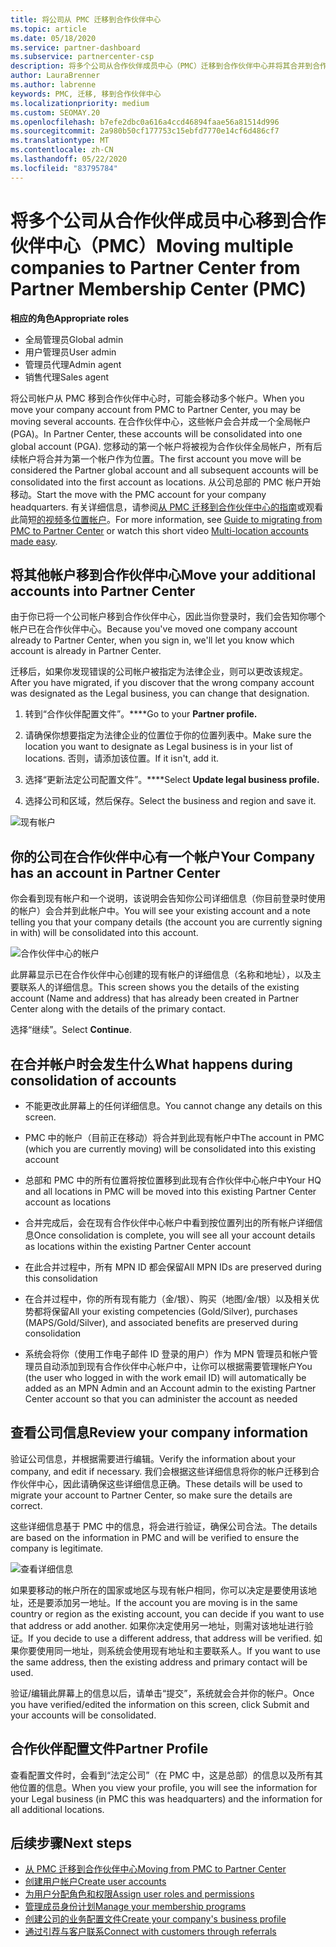 ```yaml
---
title: 将公司从 PMC 迁移到合作伙伴中心
ms.topic: article
ms.date: 05/18/2020
ms.service: partner-dashboard
ms.subservice: partnercenter-csp
description: 将多个公司从合作伙伴成员中心（PMC）迁移到合作伙伴中心并将其合并到合作伙伴全局帐户时应了解的内容。
author: LauraBrenner
ms.author: labrenne
keywords: PMC, 迁移, 移到合作伙伴中心
ms.localizationpriority: medium
ms.custom: SEOMAY.20
ms.openlocfilehash: b7efe2dbc0a616a4ccd46894faae56a81514d996
ms.sourcegitcommit: 2a980b50cf177753c15ebfd7770e14cf6d486cf7
ms.translationtype: MT
ms.contentlocale: zh-CN
ms.lasthandoff: 05/22/2020
ms.locfileid: "83795784"
---
```

# <a name="moving-multiple-companies-to-partner-center-from-partner-membership-center-pmc"></a><span data-ttu-id="8e325-104">将多个公司从合作伙伴成员中心移到合作伙伴中心（PMC）</span><span class="sxs-lookup"><span data-stu-id="8e325-104">Moving multiple companies to Partner Center from Partner Membership Center (PMC)</span></span>

<span data-ttu-id="8e325-105">**相应的角色**</span><span class="sxs-lookup"><span data-stu-id="8e325-105">**Appropriate roles**</span></span>

- <span data-ttu-id="8e325-106">全局管理员</span><span class="sxs-lookup"><span data-stu-id="8e325-106">Global admin</span></span>
- <span data-ttu-id="8e325-107">用户管理员</span><span class="sxs-lookup"><span data-stu-id="8e325-107">User admin</span></span>
- <span data-ttu-id="8e325-108">管理员代理</span><span class="sxs-lookup"><span data-stu-id="8e325-108">Admin agent</span></span>
- <span data-ttu-id="8e325-109">销售代理</span><span class="sxs-lookup"><span data-stu-id="8e325-109">Sales agent</span></span>

<span data-ttu-id="8e325-110">将公司帐户从 PMC 移到合作伙伴中心时，可能会移动多个帐户。</span><span class="sxs-lookup"><span data-stu-id="8e325-110">When you move your company account from PMC to Partner Center, you may be moving several accounts.</span></span> <span data-ttu-id="8e325-111">在合作伙伴中心，这些帐户会合并成一个全局帐户 (PGA)。</span><span class="sxs-lookup"><span data-stu-id="8e325-111">In Partner Center, these accounts will be consolidated into one global account (PGA).</span></span> <span data-ttu-id="8e325-112">您移动的第一个帐户将被视为合作伙伴全局帐户，所有后续帐户将合并为第一个帐户作为位置。</span><span class="sxs-lookup"><span data-stu-id="8e325-112">The first account you move will be considered the Partner global account and all subsequent accounts will be consolidated into the first account as locations.</span></span> <span data-ttu-id="8e325-113">从公司总部的 PMC 帐户开始移动。</span><span class="sxs-lookup"><span data-stu-id="8e325-113">Start the move with the PMC account for your company headquarters.</span></span> <span data-ttu-id="8e325-114">有关详细信息，请参阅[从 PMC 迁移到合作伙伴中心的指南](guide-to-migration.md)或观看此简短[的视频多位置帐户](https://vimeo.com/290335248)。</span><span class="sxs-lookup"><span data-stu-id="8e325-114">For more information, see [Guide to migrating from PMC to Partner Center](guide-to-migration.md) or watch this short video [Multi-location accounts made easy](https://vimeo.com/290335248).</span></span>

## <a name="move-your-additional-accounts-into-partner-center"></a><span data-ttu-id="8e325-115">将其他帐户移到合作伙伴中心</span><span class="sxs-lookup"><span data-stu-id="8e325-115">Move your additional accounts into Partner Center</span></span>

<span data-ttu-id="8e325-116">由于你已将一个公司帐户移到合作伙伴中心，因此当你登录时，我们会告知你哪个帐户已在合作伙伴中心。</span><span class="sxs-lookup"><span data-stu-id="8e325-116">Because you've moved one company account already to Partner Center, when you sign in, we'll let you know which account is already in Partner Center.</span></span>

<span data-ttu-id="8e325-117">迁移后，如果你发现错误的公司帐户被指定为法律企业，则可以更改该规定。</span><span class="sxs-lookup"><span data-stu-id="8e325-117">After you have migrated, if you discover that the wrong company account was designated as the Legal business, you can change that designation.</span></span>

1. <span data-ttu-id="8e325-118">转到“合作伙伴配置文件”。\*\*\*\*</span><span class="sxs-lookup"><span data-stu-id="8e325-118">Go to your **Partner profile.**</span></span>

2. <span data-ttu-id="8e325-119">请确保你想要指定为法律企业的位置位于你的位置列表中。</span><span class="sxs-lookup"><span data-stu-id="8e325-119">Make sure the location you want to designate as Legal business is in your list of locations.</span></span> <span data-ttu-id="8e325-120">否则，请添加该位置。</span><span class="sxs-lookup"><span data-stu-id="8e325-120">If it isn't, add it.</span></span>

3. <span data-ttu-id="8e325-121">选择“更新法定公司配置文件”。\*\*\*\*</span><span class="sxs-lookup"><span data-stu-id="8e325-121">Select **Update legal business profile.**</span></span>

4. <span data-ttu-id="8e325-122">选择公司和区域，然后保存。</span><span class="sxs-lookup"><span data-stu-id="8e325-122">Select the business and region and save it.</span></span>

![现有帐户](images/migration/accountwithus.png)

## <a name="your-company-has-an-account-in-partner-center"></a><span data-ttu-id="8e325-124">你的公司在合作伙伴中心有一个帐户</span><span class="sxs-lookup"><span data-stu-id="8e325-124">Your Company has an account in Partner Center</span></span>

<span data-ttu-id="8e325-125">你会看到现有帐户和一个说明，该说明会告知你公司详细信息（你目前登录时使用的帐户）会合并到此帐户中。</span><span class="sxs-lookup"><span data-stu-id="8e325-125">You will see your existing account and a note telling you that your company details (the account you are currently signing in with) will be consolidated into this account.</span></span>

![合作伙伴中心的帐户](images/migration/existingaccount2.png)

<span data-ttu-id="8e325-127">此屏幕显示已在合作伙伴中心创建的现有帐户的详细信息（名称和地址），以及主要联系人的详细信息。</span><span class="sxs-lookup"><span data-stu-id="8e325-127">This screen shows you the details of the existing account (Name and address) that has already been created in Partner Center along with the details of the primary contact.</span></span>

<span data-ttu-id="8e325-128">选择“继续”。</span><span class="sxs-lookup"><span data-stu-id="8e325-128">Select **Continue**.</span></span>

## <a name="what-happens-during-consolidation-of-accounts"></a><span data-ttu-id="8e325-129">在合并帐户时会发生什么</span><span class="sxs-lookup"><span data-stu-id="8e325-129">What happens during consolidation of accounts</span></span>

- <span data-ttu-id="8e325-130">不能更改此屏幕上的任何详细信息。</span><span class="sxs-lookup"><span data-stu-id="8e325-130">You cannot change any details on this screen.</span></span>

- <span data-ttu-id="8e325-131">PMC 中的帐户（目前正在移动）将合并到此现有帐户中</span><span class="sxs-lookup"><span data-stu-id="8e325-131">The account in PMC (which you are currently moving) will be consolidated into this existing account</span></span>

- <span data-ttu-id="8e325-132">总部和 PMC 中的所有位置将按位置移到此现有合作伙伴中心帐户中</span><span class="sxs-lookup"><span data-stu-id="8e325-132">Your HQ and all locations in PMC will be moved into this existing Partner Center account as locations</span></span>

- <span data-ttu-id="8e325-133">合并完成后，会在现有合作伙伴中心帐户中看到按位置列出的所有帐户详细信息</span><span class="sxs-lookup"><span data-stu-id="8e325-133">Once consolidation is complete, you will see all your account details as locations within the existing Partner Center account</span></span>

- <span data-ttu-id="8e325-134">在此合并过程中，所有 MPN ID 都会保留</span><span class="sxs-lookup"><span data-stu-id="8e325-134">All MPN IDs are preserved during this consolidation</span></span>

- <span data-ttu-id="8e325-135">在合并过程中，你的所有现有能力（金/银）、购买（地图/金/银）以及相关优势都将保留</span><span class="sxs-lookup"><span data-stu-id="8e325-135">All your existing competencies (Gold/Silver), purchases (MAPS/Gold/Silver), and associated benefits are preserved during consolidation</span></span>

- <span data-ttu-id="8e325-136">系统会将你（使用工作电子邮件 ID 登录的用户）作为 MPN 管理员和帐户管理员自动添加到现有合作伙伴中心帐户中，让你可以根据需要管理帐户</span><span class="sxs-lookup"><span data-stu-id="8e325-136">You (the user who logged in with the work email ID) will automatically be added as an MPN Admin and an Account admin to the existing Partner Center account so that you can administer the account as needed</span></span>

## <a name="review-your-company-information"></a><span data-ttu-id="8e325-137">查看公司信息</span><span class="sxs-lookup"><span data-stu-id="8e325-137">Review your company information</span></span>

<span data-ttu-id="8e325-138">验证公司信息，并根据需要进行编辑。</span><span class="sxs-lookup"><span data-stu-id="8e325-138">Verify the information about your company, and edit if necessary.</span></span>  <span data-ttu-id="8e325-139">我们会根据这些详细信息将你的帐户迁移到合作伙伴中心，因此请确保这些详细信息正确。</span><span class="sxs-lookup"><span data-stu-id="8e325-139">These details will be used to migrate your account to Partner Center, so make sure the details are correct.</span></span>

<span data-ttu-id="8e325-140">这些详细信息基于 PMC 中的信息，将会进行验证，确保公司合法。</span><span class="sxs-lookup"><span data-stu-id="8e325-140">The details are based on the information in PMC and will be verified to ensure the company is legitimate.</span></span>

![查看详细信息](images/migration/review.png)

<span data-ttu-id="8e325-142">如果要移动的帐户所在的国家或地区与现有帐户相同，你可以决定是要使用该地址，还是要添加另一地址。</span><span class="sxs-lookup"><span data-stu-id="8e325-142">If the account you are moving is in the same country or region as the existing account, you can decide if you want to use that address or add another.</span></span> <span data-ttu-id="8e325-143">如果你决定使用另一地址，则需对该地址进行验证。</span><span class="sxs-lookup"><span data-stu-id="8e325-143">If you decide to use a different address, that address will be verified.</span></span> <span data-ttu-id="8e325-144">如果你要使用同一地址，则系统会使用现有地址和主要联系人。</span><span class="sxs-lookup"><span data-stu-id="8e325-144">If you want to use the same address, then the existing address and primary contact will be used.</span></span>

<span data-ttu-id="8e325-145">验证/编辑此屏幕上的信息以后，请单击“提交”，系统就会合并你的帐户。</span><span class="sxs-lookup"><span data-stu-id="8e325-145">Once you have verified/edited the information on this screen, click Submit and your accounts will be consolidated.</span></span>

## <a name="partner-profile"></a><span data-ttu-id="8e325-146">合作伙伴配置文件</span><span class="sxs-lookup"><span data-stu-id="8e325-146">Partner Profile</span></span>

<span data-ttu-id="8e325-147">查看配置文件时，会看到“法定公司”（在 PMC 中，这是总部）的信息以及所有其他位置的信息。</span><span class="sxs-lookup"><span data-stu-id="8e325-147">When you view your profile, you will see the information for your Legal business (in PMC this was headquarters) and the information for all additional locations.</span></span>

## <a name="next-steps"></a><span data-ttu-id="8e325-148">后续步骤</span><span class="sxs-lookup"><span data-stu-id="8e325-148">Next steps</span></span>

- [<span data-ttu-id="8e325-149">从 PMC 迁移到合作伙伴中心</span><span class="sxs-lookup"><span data-stu-id="8e325-149">Moving from PMC to Partner Center</span></span>](move-pmc-pc-map.md)
- [<span data-ttu-id="8e325-150">创建用户帐户</span><span class="sxs-lookup"><span data-stu-id="8e325-150">Create user accounts</span></span>](create-user-accounts-and-set-permissions.md)
- [<span data-ttu-id="8e325-151">为用户分配角色和权限</span><span class="sxs-lookup"><span data-stu-id="8e325-151">Assign user roles and permissions</span></span>](permissions-overview.md)
- [<span data-ttu-id="8e325-152">管理成员身份计划</span><span class="sxs-lookup"><span data-stu-id="8e325-152">Manage your membership programs</span></span>](renew-mpn-offers.md)
- [<span data-ttu-id="8e325-153">创建公司的业务配置文件</span><span class="sxs-lookup"><span data-stu-id="8e325-153">Create your company's business profile</span></span>](create-a-marketing-profile.md)
- [<span data-ttu-id="8e325-154">通过引荐与客户联系</span><span class="sxs-lookup"><span data-stu-id="8e325-154">Connect with customers through referrals</span></span>](responding-to-referrals.md)
